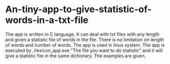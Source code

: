 # An-tiny-app-to-give-statistic-of-words-in-a-txt-file
The app is written in C language. It can deal with txt files with any length and given a statistic file of words in the file.
There is no limitation on length of words and number of words.
The app is used in linux system.
The app is executed by ./lexicon_app.exe "The file you want to do statistic" and it will give a statistic file in the same dictionary.
The examples are given.
